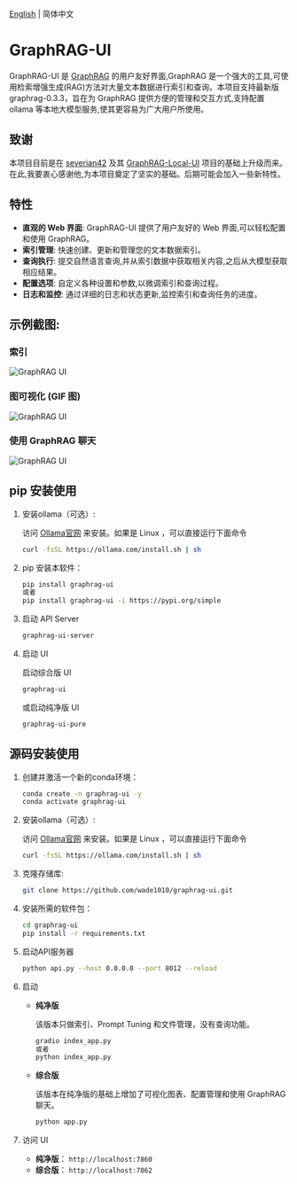 [English](./README.md) | 简体中文

# GraphRAG-UI

GraphRAG-UI 是 [GraphRAG](https://github.com/microsoft/graphrag) 的用户友好界面,GraphRAG 是一个强大的工具,可使用检索增强生成(RAG)方法对大量文本数据进行索引和查询。本项目支持最新版graphrag-0.3.3，旨在为 GraphRAG 提供方便的管理和交互方式,支持配置 ollama 等本地大模型服务,使其更容易为广大用户所使用。

## 致谢

本项目目前是在 [severian42](https://github.com/severian42) 及其 [GraphRAG-Local-UI](https://github.com/severian42/GraphRAG-Local-UI) 项目的基础上升级而来。在此,我要衷心感谢他,为本项目奠定了坚实的基础。后期可能会加入一些新特性。

## 特性

- **直观的 Web 界面**: GraphRAG-UI 提供了用户友好的 Web 界面,可以轻松配置和使用 GraphRAG。
- **索引管理**: 快速创建、更新和管理您的文本数据索引。
- **查询执行**: 提交自然语言查询,并从索引数据中获取相关内容,之后从大模型获取相应结果。
- **配置选项**: 自定义各种设置和参数,以微调索引和查询过程。
- **日志和监控**: 通过详细的日志和状态更新,监控索引和查询任务的进度。


## 示例截图:
### 索引

![GraphRAG UI](./assets/image1.png)

### 图可视化 (GIF 图)

![GraphRAG UI](./assets/image2.gif)

### 使用 GraphRAG 聊天

![GraphRAG UI](./assets/image3.png)

## pip 安装使用

1. 安装ollama（可选）:

    访问 [Ollama官网](https://ollama.com/) 来安装。如果是 Linux ，可以直接运行下面命令

   ```bash
   curl -fsSL https://ollama.com/install.sh | sh
   ```

2. pip 安装本软件：

   ```bash
   pip install graphrag-ui
   或者
   pip install graphrag-ui -i https://pypi.org/simple
   ```

3. 启动 API Server

    ```bash
    graphrag-ui-server
   ```

4. 启动 UI

    启动综合版 UI

    ```bash
    graphrag-ui
   ```

    或启动纯净版 UI

    ```bash
    graphrag-ui-pure
   ```



## 源码安装使用

1. 创建并激活一个新的conda环境：
    ```bash
    conda create -n graphrag-ui -y
    conda activate graphrag-ui
    ```


2. 安装ollama（可选）:

    访问 [Ollama官网](https://ollama.com/) 来安装。如果是 Linux ，可以直接运行下面命令

   ```bash
   curl -fsSL https://ollama.com/install.sh | sh
   ```

3. 克隆存储库:

   ```bash
   git clone https://github.com/wade1010/graphrag-ui.git
   ```


4. 安装所需的软件包：
    ```bash
    cd graphrag-ui
    pip install -r requirements.txt
    ```

5. 启动API服务器
    ```bash
    python api.py --host 0.0.0.0 --port 8012 --reload
    ```

6.  启动

    - **纯净版**

        该版本只做索引、Prompt Tuning 和文件管理，没有查询功能。
        ```bash
        gradio index_app.py
        或者
        python index_app.py
        ```
    - **综合版**

        该版本在纯净版的基础上增加了可视化图表、配置管理和使用 GraphRAG 聊天。
        ```bash
        python app.py
        ```
7. 访问 UI
    - **纯净版**： `http://localhost:7860`
    - **综合版**： `http://localhost:7862`